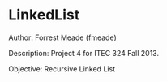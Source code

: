 LinkedList
==========
Author: Forrest Meade (fmeade)

Description: Project 4 for ITEC 324 Fall 2013. 

Objective: Recursive Linked List
